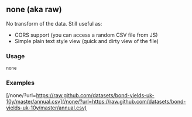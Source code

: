 ## none (aka raw)

No transform of the data. Still useful as:

* CORS support (you can access a random CSV file from JS)
* Simple plain text style view (quick and dirty view of the file)

### Usage

    none

### Examples

[/none/?url=https://raw.github.com/datasets/bond-yields-uk-10y/master/annual.csv](/none/?url=https://raw.github.com/datasets/bond-yields-uk-10y/master/annual.csv)

